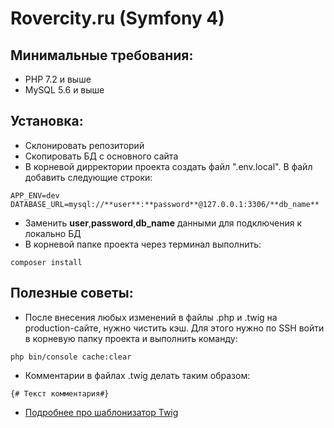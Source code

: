 # Rovercity.ru (Symfony 4)
## Минимальные требования:
- PHP 7.2  и выше
- MySQL 5.6 и выше

## Установка:

- Склонировать репозиторий
- Скопировать БД с основного сайта
- В корневой дирректории проекта создать файл ".env.local". В файл добавить следующие строки:
```
APP_ENV=dev
DATABASE_URL=mysql://**user**:**password**@127.0.0.1:3306/**db_name**
```
- Заменить **user**,**password**,**db_name** данными для подключения к локально БД
- В корневой папке проекта через терминал выполнить:
```
composer install
```
## Полезные советы:
- После внесения любых изменений в файлы .php и .twig на production-сайте, нужно чистить кэш. Для этого нужно по SSH войти в корневую папку проекта и выполнить команду:
```
php bin/console cache:clear
```
- Комментарии в файлах .twig делать таким образом:
```
{# Текст комментария#}
```
- [Подробнее про шаблонизатор Twig](https://twig.symfony.com/doc/2.x/)